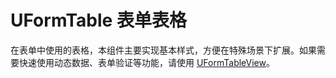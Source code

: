 # UFormTable 表单表格

<s-component-labels :labels="[
    'UI 组件', '块级展示',
]"></s-component-labels>

在表单中使用的表格，本组件主要实现基本样式，方便在特殊场景下扩展。如果需要快速使用动态数据、表单验证等功能，请使用 [UFormTableView](../u-form-table-view)。

<u-h2-tabs router>
    <u-h2-tab title="基础示例" to="/components/u-form-table/examples"></u-h2-tab>
    <u-h2-tab title="API" to="/components/u-form-table/api"></u-h2-tab>
</u-h2-tabs>

<router-view></router-view>
